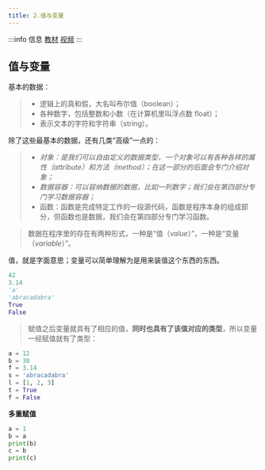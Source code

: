 ```yaml
---
title: 2.值与变量
---
```


:::info 信息
[教材](../pilot/p1-2-structure-1.md)
[视频](https://www.bilibili.com/video/BV1Jo4y1Y7SC/?vd_source=4a888db8814702b2062fcaf2575be745)
:::

## 值与变量 

基本的数据：

> * 逻辑上的真和假，大名叫布尔值（boolean）；
> * 各种数字，包括整数和小数（在计算机里叫浮点数 float）；
> * 表示文本的字符和字符串（string）。

除了这些最基本的数据，还有几类“高级”一点的：

> - *对象：是我们可以自由定义的数据类型，一个对象可以有各种各样的属性（*attribute*）和方法（*method*）；在这一部分的后面会专门介绍对象；*
> - *数据容器：可以容纳数据的数据，比如一列数字；我们会在第四部分专门学习数据容器；*
> - 函数：函数是完成特定工作的一段源代码，函数是程序本身的组成部分，但函数也是数据，我们会在第四部分专门学习函数。



> 数据在程序里的存在有两种形式，一种是“值（*value*）”，一种是“变量（*variable*）”。

值，就是字面意思；变量可以简单理解为是用来装值这个东西的东西。

```python
42
3.14
'a'
'abracadabra'
True
False
```

> 赋值之后变量就具有了相应的值，**同时也具有了该值对应的类型**，所以变量一经赋值就有了类型：

```python
a = 12
b = 30
f = 3.14
s = 'abracadabra'
l = [1, 2, 3]
t = True
f = False
```

**多重赋值**

```python
a = 1
b = a
print(b)
c = b
print(c)
```

